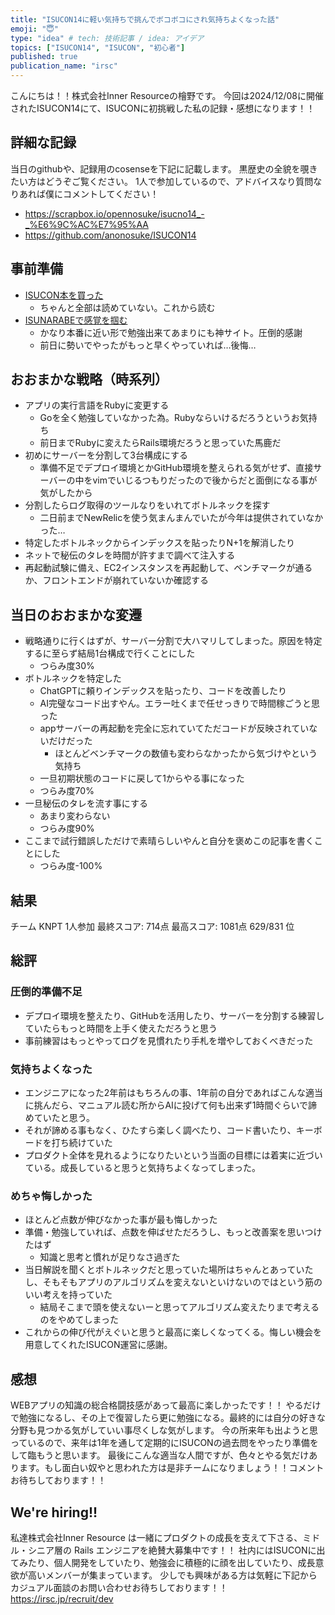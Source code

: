 ```yaml
---
title: "ISUCON14に軽い気持ちで挑んでボコボコにされ気持ちよくなった話"
emoji: "😇"
type: "idea" # tech: 技術記事 / idea: アイデア
topics: ["ISUCON14", "ISUCON", "初心者"]
published: true
publication_name: "irsc"
---
```


こんにちは！！株式会社Inner Resourceの檜野です。
今回は2024/12/08に開催されたISUCON14にて、ISUCONに初挑戦した私の記録・感想になります！！

## 詳細な記録
当日のgithubや、記録用のcosenseを下記に記載します。
黒歴史の全貌を覗きたい方はどうぞご覧ください。
1人で参加しているので、アドバイスなり質問なりあれば僕にコメントしてください！
- https://scrapbox.io/opennosuke/isucno14_-_%E6%9C%AC%E7%95%AA
- https://github.com/anonosuke/ISUCON14

## 事前準備
- [ISUCON本を買った](https://www.amazon.co.jp/%E9%81%94%E4%BA%BA%E3%81%8C%E6%95%99%E3%81%88%E3%82%8BWeb%E3%83%91%E3%83%95%E3%82%A9%E3%83%BC%E3%83%9E%E3%83%B3%E3%82%B9%E3%83%81%E3%83%A5%E3%83%BC%E3%83%8B%E3%83%B3%E3%82%B0-%E3%80%9CISUCON%E3%81%8B%E3%82%89%E5%AD%A6%E3%81%B6%E9%AB%98%E9%80%9F%E5%8C%96%E3%81%AE%E5%AE%9F%E8%B7%B5-%E8%97%A4%E5%8E%9F-%E4%BF%8A%E4%B8%80%E9%83%8E/dp/4297128462)
  - ちゃんと全部は読めていない。これから読む
- [ISUNARABEで感覚を掴む](https://isunarabe.org/)
  - かなり本番に近い形で勉強出来てあまりにも神サイト。圧倒的感謝
  - 前日に勢いでやったがもっと早くやっていれば…後悔…

## おおまかな戦略（時系列）
- アプリの実行言語をRubyに変更する
  - Goを全く勉強していなかった為。Rubyならいけるだろうというお気持ち
  - 前日までRubyに変えたらRails環境だろうと思っていた馬鹿だ
- 初めにサーバーを分割して3台構成にする
  - 準備不足でデプロイ環境とかGitHub環境を整えられる気がせず、直接サーバーの中をvimでいじるつもりだったので後からだと面倒になる事が気がしたから
- 分割したらログ取得のツールなりをいれてボトルネックを探す
  - 二日前までNewRelicを使う気まんまんでいたが今年は提供されていなかった…
- 特定したボトルネックからインデックスを貼ったりN+1を解消したり
- ネットで秘伝のタレを時間が許すまで調べて注入する
- 再起動試験に備え、EC2インスタンスを再起動して、ベンチマークが通るか、フロントエンドが崩れていないか確認する

## 当日のおおまかな変遷
- 戦略通りに行くはずが、サーバー分割で大ハマリしてしまった。原因を特定するに至らず結局1台構成で行くことにした
  - つらみ度30%
- ボトルネックを特定した
  - ChatGPTに頼りインデックスを貼ったり、コードを改善したり
  - AI完璧なコード出すやん。エラー吐くまで任せっきりで時間稼ごうと思った
  - appサーバーの再起動を完全に忘れていてただコードが反映されていないだけだった
    -  ほとんどベンチマークの数値も変わらなかったから気づけやという気持ち
  - 一旦初期状態のコードに戻して1からやる事になった
  - つらみ度70%
- 一旦秘伝のタレを流す事にする
  - あまり変わらない
  - つらみ度90%
- ここまで試行錯誤しただけで素晴らしいやんと自分を褒めこの記事を書くことにした
  - つらみ度-100%

## 結果
チーム KNPT
1人参加
最終スコア: 714点
最高スコア: 1081点
629/831 位

## 総評
### 圧倒的準備不足
- デプロイ環境を整えたり、GitHubを活用したり、サーバーを分割する練習していたらもっと時間を上手く使えただろうと思う
- 事前練習はもっとやってログを見慣れたり手札を増やしておくべきだった
### 気持ちよくなった
- エンジニアになった2年前はもちろんの事、1年前の自分であればこんな適当に挑んだら、マニュアル読む所からAIに投げて何も出来ず1時間ぐらいで諦めていたと思う。
- それが諦める事もなく、ひたすら楽しく調べたり、コード書いたり、キーボードを打ち続けていた
- プロダクト全体を見れるようになりたいという当面の目標には着実に近づいている。成長していると思うと気持ちよくなってしまった。
### めちゃ悔しかった
- ほとんど点数が伸びなかった事が最も悔しかった
- 準備・勉強していれば、点数を伸ばせただろうし、もっと改善案を思いつけたはず
  - 知識と思考と慣れが足りなさ過ぎた
- 当日解説を聞くとボトルネックだと思っていた場所はちゃんとあっていたし、そもそもアプリのアルゴリズムを変えないといけないのではという筋のいい考えを持っていた
  - 結局そこまで頭を使えないーと思ってアルゴリズム変えたりまで考えるのをやめてしまった
- これからの伸び代がえぐいと思うと最高に楽しくなってくる。悔しい機会を用意してくれたISUCON運営に感謝。

## 感想
WEBアプリの知識の総合格闘技感があって最高に楽しかったです！！
やるだけで勉強になるし、その上で復習したら更に勉強になる。最終的には自分の好きな分野も見つかる気がしていい事尽くしな気がします。
今の所来年も出ようと思っているので、来年は1年を通して定期的にISUCONの過去問をやったり準備をして臨もうと思います。
最後にこんな適当な人間ですが、色々とやる気だけあります。もし面白い奴やと思われた方は是非チームになりましょう！！コメントお待ちしております！！

## We're hiring!!
私達株式会社Inner Resource は一緒にプロダクトの成長を支えて下さる、ミドル・シニア層の Rails エンジニアを絶賛大募集中です！！
社内にはISUCONに出てみたり、個人開発をしていたり、勉強会に積極的に顔を出していたり、成長意欲が高いメンバーが集まっています。
少しでも興味がある方は気軽に下記からカジュアル面談のお問い合わせお待ちしております！！
https://irsc.jp/recruit/dev



